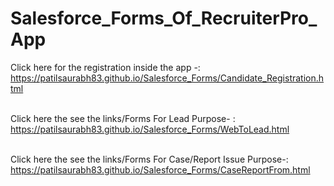 # Salesforce_Forms_Of_RecruiterPro_App
Click here for the registration inside the app -: https://patilsaurabh83.github.io/Salesforce_Forms/Candidate_Registration.html<br><br>

Click here the see the links/Forms For Lead Purpose- : https://patilsaurabh83.github.io/Salesforce_Forms/WebToLead.html<br><br>

Click here the see the links/Forms For Case/Report Issue Purpose-:  https://patilsaurabh83.github.io/Salesforce_Forms/CaseReportFrom.html
